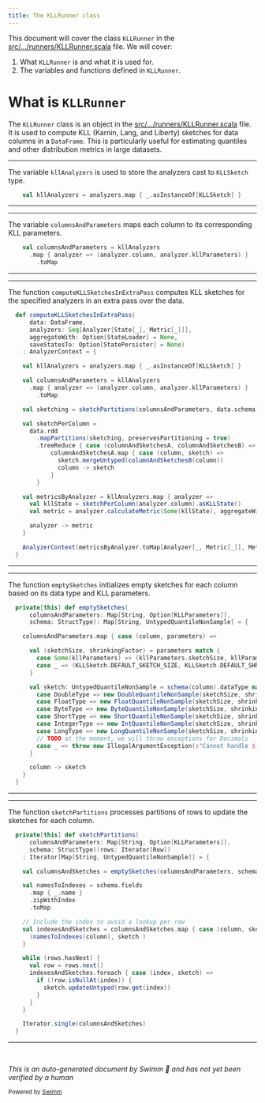 ```yaml
---
title: The KLLRunner class
---
```

This document will cover the class <SwmToken path="src/main/scala/com/amazon/deequ/analyzers/runners/KLLRunner.scala" pos="87:2:2" line-data="object KLLRunner {">`KLLRunner`</SwmToken> in the <SwmPath>[src/…/runners/KLLRunner.scala](src/main/scala/com/amazon/deequ/analyzers/runners/KLLRunner.scala)</SwmPath> file. We will cover:

1. What <SwmToken path="src/main/scala/com/amazon/deequ/analyzers/runners/KLLRunner.scala" pos="87:2:2" line-data="object KLLRunner {">`KLLRunner`</SwmToken> is and what it is used for.
2. The variables and functions defined in <SwmToken path="src/main/scala/com/amazon/deequ/analyzers/runners/KLLRunner.scala" pos="87:2:2" line-data="object KLLRunner {">`KLLRunner`</SwmToken>.

# What is <SwmToken path="src/main/scala/com/amazon/deequ/analyzers/runners/KLLRunner.scala" pos="87:2:2" line-data="object KLLRunner {">`KLLRunner`</SwmToken>

The <SwmToken path="src/main/scala/com/amazon/deequ/analyzers/runners/KLLRunner.scala" pos="87:2:2" line-data="object KLLRunner {">`KLLRunner`</SwmToken> class is an object in the <SwmPath>[src/…/runners/KLLRunner.scala](src/main/scala/com/amazon/deequ/analyzers/runners/KLLRunner.scala)</SwmPath> file. It is used to compute KLL (Karnin, Lang, and Liberty) sketches for data columns in a <SwmToken path="src/main/scala/com/amazon/deequ/analyzers/runners/KLLRunner.scala" pos="90:4:4" line-data="      data: DataFrame,">`DataFrame`</SwmToken>. This is particularly useful for estimating quantiles and other distribution metrics in large datasets.

<SwmSnippet path="/src/main/scala/com/amazon/deequ/analyzers/runners/KLLRunner.scala" line="96">

---

The variable <SwmToken path="src/main/scala/com/amazon/deequ/analyzers/runners/KLLRunner.scala" pos="96:3:3" line-data="    val kllAnalyzers = analyzers.map { _.asInstanceOf[KLLSketch] }">`kllAnalyzers`</SwmToken> is used to store the analyzers cast to <SwmToken path="src/main/scala/com/amazon/deequ/analyzers/runners/KLLRunner.scala" pos="96:17:17" line-data="    val kllAnalyzers = analyzers.map { _.asInstanceOf[KLLSketch] }">`KLLSketch`</SwmToken> type.

```scala
    val kllAnalyzers = analyzers.map { _.asInstanceOf[KLLSketch] }
```

---

</SwmSnippet>

<SwmSnippet path="/src/main/scala/com/amazon/deequ/analyzers/runners/KLLRunner.scala" line="98">

---

The variable <SwmToken path="src/main/scala/com/amazon/deequ/analyzers/runners/KLLRunner.scala" pos="98:3:3" line-data="    val columnsAndParameters = kllAnalyzers">`columnsAndParameters`</SwmToken> maps each column to its corresponding KLL parameters.

```scala
    val columnsAndParameters = kllAnalyzers
      .map { analyzer => (analyzer.column, analyzer.kllParameters) }
        .toMap
```

---

</SwmSnippet>

<SwmSnippet path="/src/main/scala/com/amazon/deequ/analyzers/runners/KLLRunner.scala" line="89">

---

The function <SwmToken path="src/main/scala/com/amazon/deequ/analyzers/runners/KLLRunner.scala" pos="89:3:3" line-data="  def computeKLLSketchesInExtraPass(">`computeKLLSketchesInExtraPass`</SwmToken> computes KLL sketches for the specified analyzers in an extra pass over the data.

```scala
  def computeKLLSketchesInExtraPass(
      data: DataFrame,
      analyzers: Seq[Analyzer[State[_], Metric[_]]],
      aggregateWith: Option[StateLoader] = None,
      saveStatesTo: Option[StatePersister] = None)
    : AnalyzerContext = {

    val kllAnalyzers = analyzers.map { _.asInstanceOf[KLLSketch] }

    val columnsAndParameters = kllAnalyzers
      .map { analyzer => (analyzer.column, analyzer.kllParameters) }
        .toMap

    val sketching = sketchPartitions(columnsAndParameters, data.schema)_

    val sketchPerColumn =
      data.rdd
        .mapPartitions(sketching, preservesPartitioning = true)
        .treeReduce { case (columnAndSketchesA, columnAndSketchesB) =>
            columnAndSketchesA.map { case (column, sketch) =>
              sketch.mergeUntyped(columnAndSketchesB(column))
              column -> sketch
            }
        }

    val metricsByAnalyzer = kllAnalyzers.map { analyzer =>
      val kllState = sketchPerColumn(analyzer.column).asKLLState()
      val metric = analyzer.calculateMetric(Some(kllState), aggregateWith, saveStatesTo)

      analyzer -> metric
    }

    AnalyzerContext(metricsByAnalyzer.toMap[Analyzer[_, Metric[_]], Metric[_]])
  }
```

---

</SwmSnippet>

<SwmSnippet path="/src/main/scala/com/amazon/deequ/analyzers/runners/KLLRunner.scala" line="124">

---

The function <SwmToken path="src/main/scala/com/amazon/deequ/analyzers/runners/KLLRunner.scala" pos="124:8:8" line-data="  private[this] def emptySketches(">`emptySketches`</SwmToken> initializes empty sketches for each column based on its data type and KLL parameters.

```scala
  private[this] def emptySketches(
      columnsAndParameters: Map[String, Option[KLLParameters]],
      schema: StructType): Map[String, UntypedQuantileNonSample] = {

    columnsAndParameters.map { case (column, parameters) =>

      val (sketchSize, shrinkingFactor) = parameters match {
        case Some(kllParameters) => (kllParameters.sketchSize, kllParameters.shrinkingFactor)
        case _ => (KLLSketch.DEFAULT_SKETCH_SIZE, KLLSketch.DEFAULT_SHRINKING_FACTOR)
      }

      val sketch: UntypedQuantileNonSample = schema(column).dataType match {
        case DoubleType => new DoubleQuantileNonSample(sketchSize, shrinkingFactor)
        case FloatType => new FloatQuantileNonSample(sketchSize, shrinkingFactor)
        case ByteType => new ByteQuantileNonSample(sketchSize, shrinkingFactor)
        case ShortType => new ShortQuantileNonSample(sketchSize, shrinkingFactor)
        case IntegerType => new IntQuantileNonSample(sketchSize, shrinkingFactor)
        case LongType => new LongQuantileNonSample(sketchSize, shrinkingFactor)
        // TODO at the moment, we will throw exceptions for Decimals
        case _ => throw new IllegalArgumentException(s"Cannot handle ${schema(column).dataType}")
      }

      column -> sketch
    }
  }
```

---

</SwmSnippet>

<SwmSnippet path="/src/main/scala/com/amazon/deequ/analyzers/runners/KLLRunner.scala" line="150">

---

The function <SwmToken path="src/main/scala/com/amazon/deequ/analyzers/runners/KLLRunner.scala" pos="150:8:8" line-data="  private[this] def sketchPartitions(">`sketchPartitions`</SwmToken> processes partitions of rows to update the sketches for each column.

```scala
  private[this] def sketchPartitions(
      columnsAndParameters: Map[String, Option[KLLParameters]],
      schema: StructType)(rows: Iterator[Row])
    : Iterator[Map[String, UntypedQuantileNonSample]] = {

    val columnsAndSketches = emptySketches(columnsAndParameters, schema)

    val namesToIndexes = schema.fields
      .map { _.name }
      .zipWithIndex
      .toMap

    // Include the index to avoid a lookup per row
    val indexesAndSketches = columnsAndSketches.map { case (column, sketch) =>
      (namesToIndexes(column), sketch )
    }

    while (rows.hasNext) {
      val row = rows.next()
      indexesAndSketches.foreach { case (index, sketch) =>
        if (!row.isNullAt(index)) {
          sketch.updateUntyped(row.get(index))
        }
      }
    }

    Iterator.single(columnsAndSketches)
  }
```

---

</SwmSnippet>

&nbsp;

*This is an auto-generated document by Swimm 🌊 and has not yet been verified by a human*

<SwmMeta version="3.0.0" repo-id="Z2l0aHViJTNBJTNBZGVlcXUlM0ElM0Fhd3NsYWJz" repo-name="deequ"><sup>Powered by [Swimm](/)</sup></SwmMeta>
